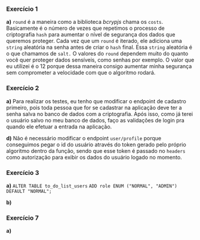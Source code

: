 ### Exercício 1
**a)** `round` é a maneira como a biblioteca *bcrypjs* chama os `costs`. Basicamente é o número de vezes que repetimos o processo de criptografia `hash` para aumentar o nível de segurança dos dados que queremos proteger. Cada vez que um `round` é iterado, ele adiciona uma `string` aleatória na senha antes de criar o `hash` final. Essa `string` aleatória é o que chamamos de `salt.` O valores do `round` dependem muito do quanto você quer proteger dados sensíveis, como senhas por exemplo. O valor que eu utilizei é o 12 porque dessa maneira consigo aumentar minha segurança sem comprometer a velocidade com que o algoritmo rodará.

### Exercício 2
**a)** Para realizar os testes, eu tenho que modificar o endpoint de cadastro primeiro, pois toda pessoa que for se cadastrar na aplicação deve ter a senha salva no banco de dados com a criptografia. Após isso, como já terei o usuário salvo no meu banco de dados, faço as validações de login pra quando ele efetuar a entrada na aplicação.

**d)** Não é necessário modificar o endpoint ``user/profile`` porque conseguimos pegar o id do usuário através do token gerado pelo próprio algoritmo dentro da função, sendo que esse token é passado no ``headers`` como autorização para exibir os dados do usuário logado no momento.

### Exercício 3
**a)** `ALTER TABLE to_do_list_users`
`ADD role ENUM ("NORMAL", "ADMIN") DEFAULT "NORMAL";`

**b)** 

### Exercício 7
**a)**
